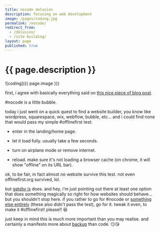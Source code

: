 ```yaml
---
title: nocode delusion
description: focusing on web development
image: /pages/coding.jpg
permalink: /nocode/
redirect_from:
  - /delusion/
  - /site building/
layout: page
published: true
---
```


# {{ page.description }}

![coding]({{ page.image }})

first, i agree with basically everything said on [this nice piece of blog post](https://www.alexhudson.com/2020/01/13/the-no-code-delusion/).

#nocode is a little bubble.

today i just went on a quick quest to find a website builder, you know like wordpress, squarespace, wix, webflow, bubble, etc... and i could find none that would pass my simple #offlinefirst test:

- enter in the landing/home page.

- let it load fully. usually take a few seconds.

- turn on airplane mode or remove internet.

- reload. make sure it's not loading a browser cache (on chrome, it will show "offline" on its URL bar).

ok, to be fair, in fact almost no website survive this test. not even offlinefirst.org survived, lol.

but [gatsby js](https://www.gatsbyjs.org/) does. and hey, i'm just pointing out there at least one option that does something magically so right for how websites should behave... but you shouldn't stop here. if you rather to go for #nocode or [something else entirely](https://dev.to/bholmesdev/before-building-your-next-static-site-with-react-consider-this-2b60) (these also didn't pass the test), go for it. tweak it even, to make it #offlinefirst! please!! 😆

just keep in mind this is much more important than you may realise. and certainly a manifesto more about [backup](/backup) than code. 😏😘
